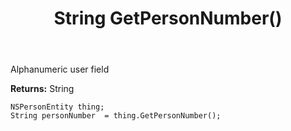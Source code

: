 ﻿---
uid: crmscript_ref_NSPersonEntity_GetPersonNumber
title: String GetPersonNumber()
intellisense: NSPersonEntity.GetPersonNumber
keywords: NSPersonEntity, GetPersonNumber
so.topic: reference
---

Alphanumeric user field

**Returns:** String


```crmscript
NSPersonEntity thing;
String personNumber  = thing.GetPersonNumber();
```


